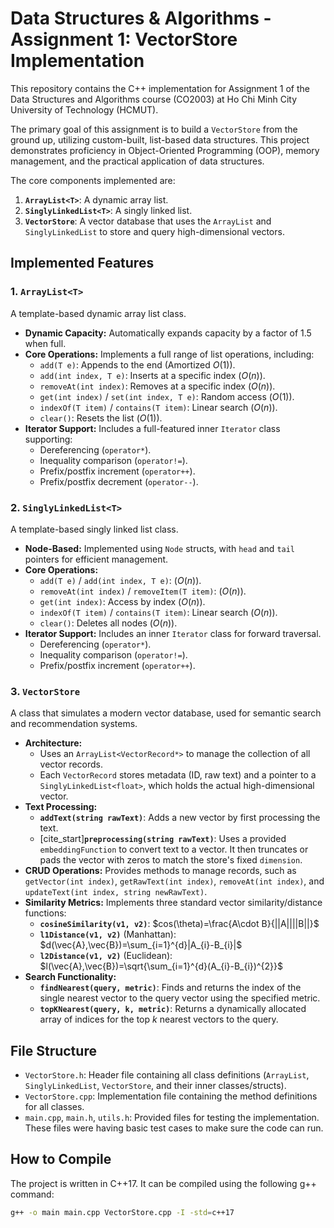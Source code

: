 # Data Structures & Algorithms - Assignment 1: VectorStore Implementation

This repository contains the C++ implementation for Assignment 1 of the Data Structures and Algorithms course (CO2003) at Ho Chi Minh City University of Technology (HCMUT).

The primary goal of this assignment is to build a `VectorStore` from the ground up, utilizing custom-built, list-based data structures. This project demonstrates proficiency in Object-Oriented Programming (OOP), memory management, and the practical application of data structures.

The core components implemented are:
1.  **`ArrayList<T>`**: A dynamic array list.
2.  **`SinglyLinkedList<T>`**: A singly linked list.
3.  **`VectorStore`**: A vector database that uses the `ArrayList` and `SinglyLinkedList` to store and query high-dimensional vectors.

## Implemented Features

### 1. `ArrayList<T>`

A template-based dynamic array list class.
* **Dynamic Capacity:** Automatically expands capacity by a factor of 1.5 when full.
* **Core Operations:** Implements a full range of list operations, including:
    * `add(T e)`: Appends to the end (Amortized $O(1)$).
    * `add(int index, T e)`: Inserts at a specific index ($O(n)$).
    * `removeAt(int index)`: Removes at a specific index ($O(n)$).
    * `get(int index)` / `set(int index, T e)`: Random access ($O(1)$).
    * `indexOf(T item)` / `contains(T item)`: Linear search ($O(n)$).
    * `clear()`: Resets the list ($O(1)$).
* **Iterator Support:** Includes a full-featured inner `Iterator` class supporting:
    * Dereferencing (`operator*`).
    * Inequality comparison (`operator!=`).
    * Prefix/postfix increment (`operator++`).
    * Prefix/postfix decrement (`operator--`).

### 2. `SinglyLinkedList<T>`

A template-based singly linked list class.
* **Node-Based:** Implemented using `Node` structs, with `head` and `tail` pointers for efficient management.
* **Core Operations:**
    * `add(T e)` / `add(int index, T e)`: ($O(n)$).
    * `removeAt(int index)` / `removeItem(T item)`: ($O(n)$).
    * `get(int index)`: Access by index ($O(n)$).
    * `indexOf(T item)` / `contains(T item)`: Linear search ($O(n)$).
    * `clear()`: Deletes all nodes ($O(n)$).
* **Iterator Support:** Includes an inner `Iterator` class for forward traversal.
    * Dereferencing (`operator*`).
    * Inequality comparison (`operator!=`).
    * Prefix/postfix increment (`operator++`).

### 3. `VectorStore`

A class that simulates a modern vector database, used for semantic search and recommendation systems.

* **Architecture:**
    * Uses an `ArrayList<VectorRecord*>` to manage the collection of all vector records.
    * Each `VectorRecord` stores metadata (ID, raw text) and a pointer to a `SinglyLinkedList<float>`, which holds the actual high-dimensional vector.
* **Text Processing:**
    * **`addText(string rawText)`**: Adds a new vector by first processing the text.
    * [cite_start]**`preprocessing(string rawText)`**: Uses a provided `embeddingFunction` to convert text to a vector. It then truncates or pads the vector with zeros to match the store's fixed `dimension`.
* **CRUD Operations:** Provides methods to manage records, such as `getVector(int index)`, `getRawText(int index)`, `removeAt(int index)`, and `updateText(int index, string newRawText)`.
* **Similarity Metrics:** Implements three standard vector similarity/distance functions:
    * **`cosineSimilarity(v1, v2)`**: $cos(\theta)=\frac{A\cdot B}{||A||||B||}$
    * **`l1Distance(v1, v2)`** (Manhattan): $d(\vec{A},\vec{B})=\sum_{i=1}^{d}|A_{i}-B_{i}|$
    * **`l2Distance(v1, v2)`** (Euclidean): $l(\vec{A},\vec{B})=\sqrt{\sum_{i=1}^{d}(A_{i}-B_{i})^{2}}$
* **Search Functionality:**
    * **`findNearest(query, metric)`**: Finds and returns the index of the single nearest vector to the query vector using the specified metric.
    * **`topKNearest(query, k, metric)`**: Returns a dynamically allocated array of indices for the top $k$ nearest vectors to the query.
## File Structure

* `VectorStore.h`: Header file containing all class definitions (`ArrayList`, `SinglyLinkedList`, `VectorStore`, and their inner classes/structs).
* `VectorStore.cpp`: Implementation file containing the method definitions for all classes.
* `main.cpp`, `main.h`, `utils.h`: Provided files for testing the implementation. These files were having basic test cases to make sure the code can run.

## How to Compile

The project is written in C++17. It can be compiled using the following g++ command: 

```bash
g++ -o main main.cpp VectorStore.cpp -I -std=c++17
